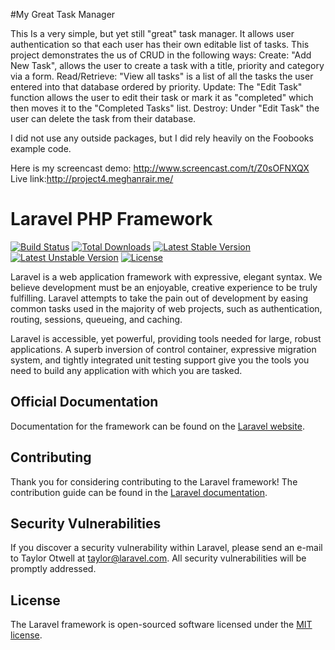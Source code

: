 #My Great Task Manager

This Is a very simple, but yet still "great" task manager. It allows user authentication so that each user has their own editable list of tasks.
This project demonstrates the us of CRUD in the following ways:
                                                              Create: "Add New Task", allows the user to create a task with a title, priority and category via a form.
                                                              Read/Retrieve: "View all tasks" is a list of all the tasks the user entered into that database ordered by priority.
                                                              Update: The "Edit Task" function allows the user to edit their task or mark it as "completed" which then moves it to the "Completed Tasks" list.
                                                              Destroy: Under "Edit Task" the user can delete the task from their database.



I did not use any outside packages, but I did rely heavily on the Foobooks example code.

Here is my screencast demo: http://www.screencast.com/t/Z0sOFNXQX
Live link:http://project4.meghanrair.me/







# Laravel PHP Framework

[![Build Status](https://travis-ci.org/laravel/framework.svg)](https://travis-ci.org/laravel/framework)
[![Total Downloads](https://poser.pugx.org/laravel/framework/d/total.svg)](https://packagist.org/packages/laravel/framework)
[![Latest Stable Version](https://poser.pugx.org/laravel/framework/v/stable.svg)](https://packagist.org/packages/laravel/framework)
[![Latest Unstable Version](https://poser.pugx.org/laravel/framework/v/unstable.svg)](https://packagist.org/packages/laravel/framework)
[![License](https://poser.pugx.org/laravel/framework/license.svg)](https://packagist.org/packages/laravel/framework)

Laravel is a web application framework with expressive, elegant syntax. We believe development must be an enjoyable, creative experience to be truly fulfilling. Laravel attempts to take the pain out of development by easing common tasks used in the majority of web projects, such as authentication, routing, sessions, queueing, and caching.

Laravel is accessible, yet powerful, providing tools needed for large, robust applications. A superb inversion of control container, expressive migration system, and tightly integrated unit testing support give you the tools you need to build any application with which you are tasked.

## Official Documentation

Documentation for the framework can be found on the [Laravel website](http://laravel.com/docs).

## Contributing

Thank you for considering contributing to the Laravel framework! The contribution guide can be found in the [Laravel documentation](http://laravel.com/docs/contributions).

## Security Vulnerabilities

If you discover a security vulnerability within Laravel, please send an e-mail to Taylor Otwell at taylor@laravel.com. All security vulnerabilities will be promptly addressed.

## License

The Laravel framework is open-sourced software licensed under the [MIT license](http://opensource.org/licenses/MIT).
